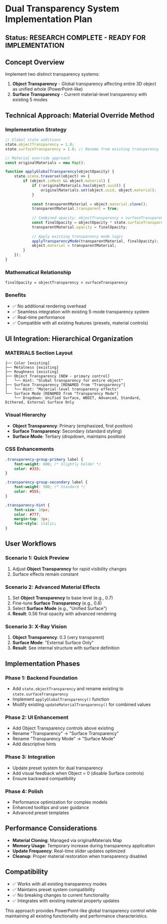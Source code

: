 # Dual Transparency System Implementation Plan

## Status: RESEARCH COMPLETE - READY FOR IMPLEMENTATION

## Concept Overview
Implement two distinct transparency systems:
1. **Object Transparency** - Global transparency affecting entire 3D object as unified whole (PowerPoint-like)
2. **Surface Transparency** - Current material-level transparency with existing 5 modes

## Technical Approach: Material Override Method

### Implementation Strategy
```javascript
// Global state additions
state.objectTransparency = 1.0;
state.surfaceTransparency = 1.0; // Rename from existing transparency

// Material override approach
const originalMaterials = new Map();

function applyGlobalTransparency(objectOpacity) {
    state.scene.traverse((object) => {
        if (object.isMesh && object.material) {
            if (!originalMaterials.has(object.uuid)) {
                originalMaterials.set(object.uuid, object.material);
            }
            
            const transparentMaterial = object.material.clone();
            transparentMaterial.transparent = true;
            
            // Combined opacity: objectTransparency × surfaceTransparency
            const finalOpacity = objectOpacity * state.surfaceTransparency;
            transparentMaterial.opacity = finalOpacity;
            
            // Apply existing transparency mode logic
            applyTransparencyMode(transparentMaterial, finalOpacity);
            object.material = transparentMaterial;
        }
    });
}
```

### Mathematical Relationship
`finalOpacity = objectTransparency × surfaceTransparency`

### Benefits
- ✅ No additional rendering overhead
- ✅ Seamless integration with existing 5-mode transparency system
- ✅ Real-time performance
- ✅ Compatible with all existing features (presets, material controls)

## UI Integration: Hierarchical Organization

### MATERIALS Section Layout
```
├── Color [existing]
├── Metalness [existing] 
├── Roughness [existing]
├── Object Transparency [NEW - primary control]
│   └── Hint: "Global transparency for entire object"
├── Surface Transparency [RENAMED from "Transparency"]
│   └── Hint: "Material-level transparency effects"
└── Surface Mode [RENAMED from "Transparency Mode"]
    └── Dropdown: Unified Surface, WBOIT, Advanced, Standard, Dithered, External Surface Only
```

### Visual Hierarchy
- **Object Transparency**: Primary (emphasized, first position)
- **Surface Transparency**: Secondary (standard styling)
- **Surface Mode**: Tertiary (dropdown, maintains position)

### CSS Enhancements
```css
.transparency-group-primary label {
    font-weight: 600; /* Slightly bolder */
    color: #333;
}

.transparency-group-secondary label {
    font-weight: 500; /* Standard */
    color: #555;
}

.transparency-hint {
    font-size: 10px;
    color: #777;
    margin-top: 3px;
    font-style: italic;
}
```

## User Workflows

### Scenario 1: Quick Preview
1. Adjust **Object Transparency** for rapid visibility changes
2. Surface effects remain constant

### Scenario 2: Advanced Material Effects  
1. Set **Object Transparency** to base level (e.g., 0.7)
2. Fine-tune **Surface Transparency** (e.g., 0.8)
3. Select **Surface Mode** (e.g., "Unified Surface")
4. **Result**: 0.56 final opacity with advanced rendering

### Scenario 3: X-Ray Vision
1. **Object Transparency**: 0.3 (very transparent)
2. **Surface Mode**: "External Surface Only"
3. **Result**: See internal structure with surface definition

## Implementation Phases

### Phase 1: Backend Foundation
- Add `state.objectTransparency` and rename existing to `state.surfaceTransparency`
- Implement `applyGlobalTransparency()` function
- Modify existing `updateMaterialTransparency()` for combined values

### Phase 2: UI Enhancement  
- Add Object Transparency controls above existing
- Rename "Transparency" → "Surface Transparency"
- Rename "Transparency Mode" → "Surface Mode"
- Add descriptive hints

### Phase 3: Integration
- Update preset system for dual transparency
- Add visual feedback when Object = 0 (disable Surface controls)
- Ensure backward compatibility

### Phase 4: Polish
- Performance optimization for complex models
- Enhanced tooltips and user guidance
- Advanced preset templates

## Performance Considerations
- **Material Cloning**: Managed via originalMaterials Map
- **Memory Usage**: Temporary increase during transparency application
- **Update Frequency**: Real-time slider updates optimized
- **Cleanup**: Proper material restoration when transparency disabled

## Compatibility
- ✅ Works with all existing transparency modes
- ✅ Maintains preset system compatibility  
- ✅ No breaking changes to current functionality
- ✅ Integrates with existing material property updates

This approach provides PowerPoint-like global transparency control while maintaining all existing functionality and performance characteristics.